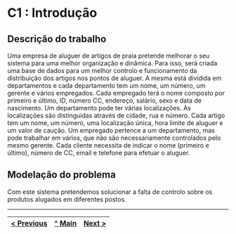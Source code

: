 # C1 : Introdução


## Descrição do trabalho

Uma empresa de aluguer de artigos de praia pretende melhorar o seu sistema para uma melhor organização e dinâmica. Para isso, será criada uma base de dados para um melhor controlo e funcionamento da distribuição dos artigos nos pontos de aluguer.
A mesma está dividida em departamentos e cada departamento tem um nome, um número, um gerente e vários empregados. Cada empregado terá o nome composto por primeiro e último, ID, número CC, endereço, salário, sexo e data de nascimento. Um departamento pode ter várias localizações. As localizações são distinguidas através de cidade, rua e número. Cada artigo tem um nome, um número, uma localização única, hora limite de aluguer e um valor de caução. Um empregado pertence a um departamento, mas pode trabalhar em vários, que não são necessariamente controlados pelo mesmo gerente. Cada cliente necessita de indicar o nome (primeiro e último), número de CC, email e telefone para efetuar o aluguer.


## Modelação do problema

Com este sistema pretendemos solucionar a falta de controlo sobre os produtos alugados em diferentes postos.


---
[< Previous](rei00.md) | [^ Main](https://github.com/exemploTrabalho/reportSIBD/) | [Next >](rei02.md)
:--- | :---: | ---: 
